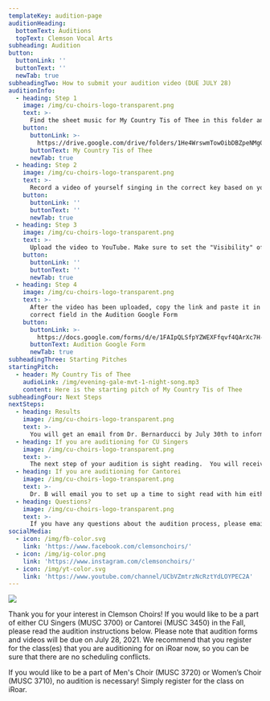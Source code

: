 ```yaml
---
templateKey: audition-page
auditionHeading:
  bottomText: Auditions
  topText: Clemson Vocal Arts
subheading: Audition
button:
  buttonLink: ''
  buttonText: ''
  newTab: true
subheadingTwo: How to submit your audition video (DUE JULY 28)
auditionInfo:
  - heading: Step 1
    image: /img/cu-choirs-logo-transparent.png
    text: >-
      Find the sheet music for My Country Tis of Thee in this folder and use the file for the voice part you normally sing.
    button:
      buttonLink: >-
        https://drive.google.com/drive/folders/1He4WrswmTowOibDBZpeNMgQwzEK9f2Am?usp=sharing
      buttonText: My Country Tis of Thee
      newTab: true
  - heading: Step 2
    image: /img/cu-choirs-logo-transparent.png
    text: >-
      Record a video of yourself singing in the correct key based on your voice part a capella. You can find your starting pitches further down this page.
    button:
      buttonLink: ''
      buttonText: ''
      newTab: true
  - heading: Step 3
    image: /img/cu-choirs-logo-transparent.png
    text: >-
      Upload the video to YouTube. Make sure to set the "Visibility" of the video to "Unlisted"
    button:
      buttonLink: ''
      buttonText: ''
      newTab: true
  - heading: Step 4
    image: /img/cu-choirs-logo-transparent.png
    text: >-
      After the video has been uploaded, copy the link and paste it in the
      correct field in the Audition Google Form
    button:
      buttonLink: >-
        https://docs.google.com/forms/d/e/1FAIpQLSfpYZWEXFfqvf4QArXc7H-kcM4skMOW4gkfybq3knt4Ifn3vg/viewform?usp=sf_link
      buttonText: Audition Google Form
      newTab: true
subheadingThree: Starting Pitches
startingPitch:
  - header: My Country Tis of Thee
    audioLink: /img/evening-gale-mvt-1-night-song.mp3
    content: Here is the starting pitch of My Country Tis of Thee
subheadingFour: Next Steps
nextSteps:
  - heading: Results
    image: /img/cu-choirs-logo-transparent.png
    text: >-
      You will get an email from Dr. Bernarducci by July 30th to inform you if you will be moving forward to the next step of the audition process.
  - heading: If you are auditioning for CU Singers
    image: /img/cu-choirs-logo-transparent.png
    text: >-
      The next step of your audition is sight reading.  You will receive a link to sign up for either August 4th or August 9th. On these days, at 11:00 am, a short sight reading example will be emailed to you, and you will have exactly 2 hours to record a video of yourself singing the example a capella, post it to YouTube as Unlisted, and submit the link to a form that will be included in the email. If you have a conflict with both of these times, please email Caroline Boyt (mboyt@clemson.edu) AFTER July 30th to discuss other options.
  - heading: If you are auditioning for Cantorei
    image: /img/cu-choirs-logo-transparent.png
    text: >-
      Dr. B will email you to set up a time to sight read with him either on Zoom or in person.
  - heading: Questions?
    image: /img/cu-choirs-logo-transparent.png
    text: >-
      If you have any questions about the audition process, please email Dr. Bernarducci (bernar5@clemson.edu) or Caroline Boyt (mboyt@clemson.edu).
socialMedia:
  - icon: /img/fb-color.svg
    link: 'https://www.facebook.com/clemsonchoirs/'
  - icon: /img/ig-color.png
    link: 'https://www.instagram.com/clemsonchoirs/'
  - icon: /img/yt-color.svg
    link: 'https://www.youtube.com/channel/UCbVZmtrzNcRztYdLOYPEC2A'
---
```

![](/img/lisa-odom_050crop.jpg)

Thank you for your interest in Clemson Choirs! If you would like to be a part of either CU Singers (MUSC 3700) or Cantorei (MUSC 3450) in the Fall, please read the audition instructions below. Please note that audition forms and videos will be due on July 28, 2021. We recommend that you register for the class(es) that you are auditioning for on iRoar now, so you can be sure that there are no scheduling conflicts.

If you would like to be a part of Men's Choir (MUSC 3720) or Women’s Choir (MUSC 3710), no audition is necessary! Simply register for the class on iRoar.
